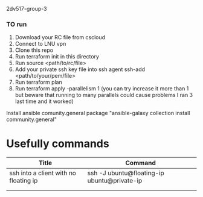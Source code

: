 2dv517-group-3


### TO run 

1. Download your RC file from cscloud
2. Connect to LNU vpn
3. Clone this repo
4. Run terraform init in this directory
5. Run source <path/to/rc/file>
6. Add your private ssh key file into ssh agent ssh-add <path/to/your/pem/file>
7. Run terraform plan
8. Run terraform apply -parallelism 1 (you can try increase it more than 1 but beware that running to many parallels could cause problems I ran 3 last time and it worked)


Install ansible comunity.general package "ansible-galaxy collection install community.general"
# Usefully commands
| Title                                 | Command                                     |
|---------------------------------------|---------------------------------------------|
| ssh into a client with no floating ip | ssh -J ubuntu@floating-ip ubuntu@private-ip |
|                                       |                                             |
|                                       |                                             |